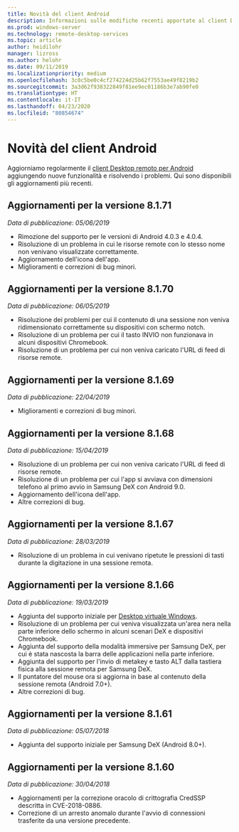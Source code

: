 ```yaml
---
title: Novità del client Android
description: Informazioni sulle modifiche recenti apportate al client Desktop remoto per Android
ms.prod: windows-server
ms.technology: remote-desktop-services
ms.topic: article
author: heidilohr
manager: lizross
ms.author: helohr
ms.date: 09/11/2019
ms.localizationpriority: medium
ms.openlocfilehash: 3c0c5be0c4cf274224d25b62f7553ae49f8219b2
ms.sourcegitcommit: 3a3d62f938322849f81ee9ec01186b3e7ab90fe0
ms.translationtype: HT
ms.contentlocale: it-IT
ms.lasthandoff: 04/23/2020
ms.locfileid: "80854674"
---
```

# <a name="whats-new-in-the-android-client"></a>Novità del client Android

Aggiorniamo regolarmente il [client Desktop remoto per Android](remote-desktop-android.md) aggiungendo nuove funzionalità e risolvendo i problemi. Qui sono disponibili gli aggiornamenti più recenti.

## <a name="updates-for-version-8171"></a>Aggiornamenti per la versione 8.1.71

*Data di pubblicazione: 05/06/2019*

- Rimozione del supporto per le versioni di Android 4.0.3 e 4.0.4.
- Risoluzione di un problema in cui le risorse remote con lo stesso nome non venivano visualizzate correttamente.
- Aggiornamento dell'icona dell'app.
- Miglioramenti e correzioni di bug minori.

## <a name="updates-for-version-8170"></a>Aggiornamenti per la versione 8.1.70

*Data di pubblicazione: 06/05/2019*

- Risoluzione dei problemi per cui il contenuto di una sessione non veniva ridimensionato correttamente su dispositivi con schermo notch.
- Risoluzione di un problema per cui il tasto INVIO non funzionava in alcuni dispositivi Chromebook.
- Risoluzione di un problema per cui non veniva caricato l'URL di feed di risorse remote.

## <a name="updates-for-version-8169"></a>Aggiornamenti per la versione 8.1.69

*Data di pubblicazione: 22/04/2019*

- Miglioramenti e correzioni di bug minori.

## <a name="updates-for-version-8168"></a>Aggiornamenti per la versione 8.1.68

*Data di pubblicazione: 15/04/2019*

- Risoluzione di un problema per cui non veniva caricato l'URL di feed di risorse remote.
- Risoluzione di un problema per cui l'app si avviava con dimensioni telefono al primo avvio in Samsung DeX con Android 9.0.
- Aggiornamento dell'icona dell'app.
- Altre correzioni di bug.

## <a name="updates-for-version-8167"></a>Aggiornamenti per la versione 8.1.67

*Data di pubblicazione: 28/03/2019*

- Risoluzione di un problema in cui venivano ripetute le pressioni di tasti durante la digitazione in una sessione remota.

## <a name="updates-for-version-8166"></a>Aggiornamenti per la versione 8.1.66

*Data di pubblicazione: 19/03/2019*

- Aggiunta del supporto iniziale per [Desktop virtuale Windows](https://aka.ms/wvd).
- Risoluzione di un problema per cui veniva visualizzata un'area nera nella parte inferiore dello schermo in alcuni scenari DeX e dispositivi Chromebook.
- Aggiunta del supporto della modalità immersive per Samsung DeX, per cui è stata nascosta la barra delle applicazioni nella parte inferiore.
- Aggiunta del supporto per l'invio di metakey e tasto ALT dalla tastiera fisica alla sessione remota per Samsung DeX.
- Il puntatore del mouse ora si aggiorna in base al contenuto della sessione remota (Android 7.0+).
- Altre correzioni di bug.

## <a name="updates-for-version-8161"></a>Aggiornamenti per la versione 8.1.61

*Data di pubblicazione: 05/07/2018*

- Aggiunta del supporto iniziale per Samsung DeX (Android 8.0+).

## <a name="updates-for-version-8160"></a>Aggiornamenti per la versione 8.1.60

*Data di pubblicazione: 30/04/2018*

- Aggiornamenti per la correzione oracolo di crittografia CredSSP descritta in CVE-2018-0886.
- Correzione di un arresto anomalo durante l'avvio di connessioni trasferite da una versione precedente.

